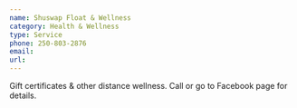 ```yaml
---
name: Shuswap Float & Wellness
category: Health & Wellness
type: Service
phone: 250-803-2876
email: 
url: 
---
```


Gift certificates & other distance wellness. Call or go to Facebook page for details.